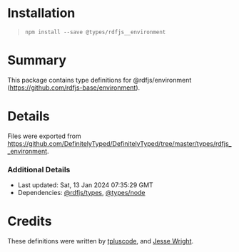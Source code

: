 # Installation
> `npm install --save @types/rdfjs__environment`

# Summary
This package contains type definitions for @rdfjs/environment (https://github.com/rdfjs-base/environment).

# Details
Files were exported from https://github.com/DefinitelyTyped/DefinitelyTyped/tree/master/types/rdfjs__environment.

### Additional Details
 * Last updated: Sat, 13 Jan 2024 07:35:29 GMT
 * Dependencies: [@rdfjs/types](https://npmjs.com/package/@rdfjs/types), [@types/node](https://npmjs.com/package/@types/node)

# Credits
These definitions were written by [tpluscode](https://github.com/tpluscode), and [Jesse Wright](https://github.com/jeswr).
